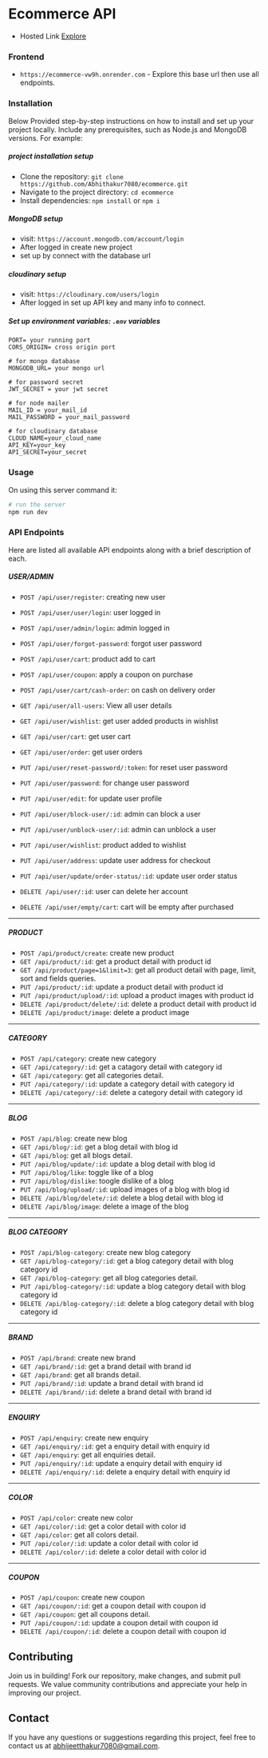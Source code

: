 # Ecommerce API 
- Hosted Link [Explore](https://ecommerce-vw9h.onrender.com/)
### Frontend
- `https://ecommerce-vw9h.onrender.com` - Explore this base url then use all endpoints.
### Installation
Below Provided step-by-step instructions on how to install and set up your project locally.
Include any prerequisites, such as Node.js and MongoDB versions. For example:

##### project installation setup
- Clone the repository: `git clone https://github.com/Abhithakur7080/ecommerce.git`
- Navigate to the project directory: `cd ecommerce`
- Install dependencies: `npm install` or `npm i`
  
##### MongoDB setup
- visit: `https://account.mongodb.com/account/login`
- After logged in create new project
- set up by connect with the database url
  
##### cloudinary setup
- visit: `https://cloudinary.com/users/login`
- After logged in set up API key and many info to connect.

##### Set up environment variables: `.env` variables
``` dotenv
PORT= your running port
CORS_ORIGIN= cross origin port

# for mongo database
MONGODB_URL= your mongo url

# for password secret
JWT_SECRET = your jwt secret

# for node mailer
MAIL_ID = your_mail_id
MAIL_PASSWORD = your_mail_password

# for cloudinary database
CLOUD_NAME=your_cloud_name
API_KEY=your_key
API_SECRET=your_secret
```
  

### Usage
On using this server command it:
``` bash
# run the server
npm run dev
```

### API Endpoints
Here are listed all available API endpoints along with a brief description of each.
##### USER/ADMIN
- `POST /api/user/register`: creating new user

- `POST /api/user/user/login`: user logged in
- `POST /api/user/admin/login`: admin logged in
- `POST /api/user/forgot-password`: forgot user password
- `POST /api/user/cart`: product add to cart
- `POST /api/user/coupon`: apply a coupon on purchase
- `POST /api/user/cart/cash-order`: on cash on delivery order
- `GET /api/user/all-users`: View all user details
- `GET /api/user/wishlist`: get user added products in wishlist

- `GET /api/user/cart`: get user cart
- `GET /api/user/order`: get user orders

- `PUT /api/user/reset-password/:token`: for reset user password
- `PUT /api/user/password`: for change user password
- `PUT /api/user/edit`: for update user profile
- `PUT /api/user/block-user/:id`: admin can block a user
- `PUT /api/user/unblock-user/:id`: admin can unblock a user
- `PUT /api/user/wishlist`: product added to wishlist
- `PUT /api/user/address`: update user address for checkout
- `PUT /api/user/update/order-status/:id`: update user order status

- `DELETE /api/user/:id`: user can delete her account
- `DELETE /api/user/empty/cart`: cart will be empty after purchased

<hr>

##### PRODUCT
- `POST /api/product/create`: create new product
- `GET /api/product/:id`: get a product detail with product id
- `GET /api/product/page=1&limit=3`: get all product detail with page, limit, sort and fields queries.
- `PUT /api/product/:id`: update a product detail with product id
- `PUT /api/product/upload/:id`: upload a product images with product id
- `DELETE /api/product/delete/:id`: delete a product detail with product id
- `DELETE /api/product/image`: delete a product image

<hr>

##### CATEGORY
- `POST /api/category`: create new category
- `GET /api/category/:id`: get a catagory detail with category id
- `GET /api/category`: get all categories detail.
- `PUT /api/category/:id`: update a category detail with category id
- `DELETE /api/category/:id`: delete a category detail with category id

<hr>

##### BLOG
- `POST /api/blog`: create new blog
- `GET /api/blog/:id`: get a blog detail with blog id
- `GET /api/blog`: get all blogs detail.
- `PUT /api/blog/update/:id`: update a blog detail with blog id
- `PUT /api/blog/like`: toggle like of a blog
- `PUT /api/blog/dislike`: toogle dislike of a blog
- `PUT /api/blog/upload/:id`: upload images of a blog with blog id
- `DELETE /api/blog/delete/:id`: delete a blog detail with blog id
- `DELETE /api/blog/image`: delete a image of the blog

<hr>

##### BLOG CATEGORY
- `POST /api/blog-category`: create new blog category
- `GET /api/blog-category/:id`: get a blog category detail with blog category id
- `GET /api/blog-category`: get all blog categories detail.
- `PUT /api/blog-category/:id`: update a blog category detail with blog category id
- `DELETE /api/blog-category/:id`: delete a blog category detail with blog category id

<hr>

##### BRAND
- `POST /api/brand`: create new brand
- `GET /api/brand/:id`: get a brand detail with brand id
- `GET /api/brand`: get all brands detail.
- `PUT /api/brand/:id`: update a brand detail with brand id
- `DELETE /api/brand/:id`: delete a brand detail with brand id


<hr>

##### ENQUIRY
- `POST /api/enquiry`: create new enquiry
- `GET /api/enquiry/:id`: get a enquiry detail with enquiry id
- `GET /api/enquiry`: get all enquiries detail.
- `PUT /api/enquiry/:id`: update a enquiry detail with enquiry id
- `DELETE /api/enquiry/:id`: delete a enquiry detail with enquiry id

<hr>

##### COLOR
- `POST /api/color`: create new color
- `GET /api/color/:id`: get a color detail with color id
- `GET /api/color`: get all colors detail.
- `PUT /api/color/:id`: update a color detail with color id
- `DELETE /api/color/:id`: delete a color detail with color id

<hr>

##### COUPON
- `POST /api/coupon`: create new coupon
- `GET /api/coupon/:id`: get a coupon detail with coupon id
- `GET /api/coupon`: get all coupons detail.
- `PUT /api/coupon/:id`: update a coupon detail with coupon id
- `DELETE /api/coupon/:id`: delete a coupon detail with coupon id

## Contributing
Join us in building! Fork our repository, make changes, and submit pull requests. We value community contributions and appreciate your help in improving our project.

## Contact
If you have any questions or suggestions regarding this project, feel free to contact us at [abhijeetthakur7080@gmail.com](mailto:abhijeetthakur7080@gmail.com).
